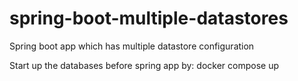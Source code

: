 # spring-boot-multiple-datastores
Spring boot app which has multiple datastore configuration

Start up the databases before spring app by:
docker compose up

